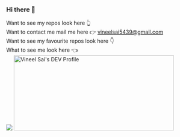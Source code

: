 ### Hi there 👋

Want to see my repos look here 👆 <br>
Want to contact me mail me here 👉 vineelsai5439@gmail.com <br>
Want to see my favourite repos look here 👇 <br>
What to see me look here 👈 <br>
<img src='https://github-readme-stats.vercel.app/api?username=vineelsai26&&show_icons=true&title_color=ffffff&icon_color=55E897&text_color=5EACE1&bg_color=151515'/>
<a href="https://dev.to/vineelsai26">
  <img src="https://d2fltix0v2e0sb.cloudfront.net/dev-badge.svg" alt="Vineel Sai's DEV Profile" height="200" width="425">
</a>
